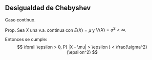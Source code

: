 ## Desigualdad de Chebyshev

Caso contínuo.

Prop.
Sea $X$ una v.a. contínua con $E(X) = \mu$
y $V(X) = \sigma^2 < \infty$.

Entonces se cumple:
$$
\forall \epsilon > 0, P( |X - \mu| > \epsilon ) < \frac{\sigma^2}{\epsilon^2}
$$
